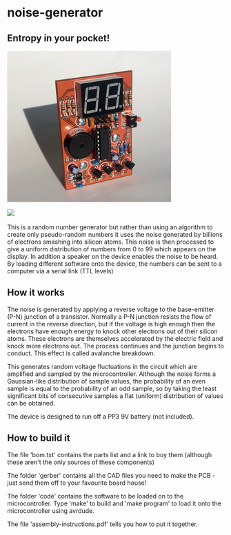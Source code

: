 # noise-generator
## Entropy in your pocket!

![](https://raw.githubusercontent.com/denkimono/noise-generator/master/noise-unit-display.jpg)

![](https://www.youtube.com/watch?v=ZSrrZK398-U)

This is a random number generator but rather than using an algorithm to create only pseudo-random numbers it uses the noise generated by billions of electrons smashing into silicon atoms. This noise is then processed to give a uniform distribution of numbers from 0 to 99 which appears on the display. In addition a speaker on the device enables the noise to be heard. By loading different software onto the device, the numbers can be sent to a computer via a serial link (TTL levels)

## How it works

The noise is generated by applying a reverse voltage to the base-emitter (P-N) junction of a transistor. Normally a P-N junction resists the flow of current in the reverse direction, but if the voltage is high enough then the electrons have enough energy to knock other electrons out of their silicon atoms. These electrons are themselves accelerated by the electric field and knock more electrons out. The process continues and the junction begins to conduct. This effect is called avalanche breakdown.

This generates random voltage fluctuations in the circuit which are amplified and sampled by the microcontroller. Although the noise forms a Gaussian-like distribution of sample values, the probability of an even sample is equal to the probability of an odd sample, so by taking the least significant bits of consecutive samples a flat (uniform) distribution of values can be obtained.

The device is designed to run off a PP3 9V battery (not included).

## How to build it

The file 'bom.txt' contains the parts list and a link to buy them (although these aren't the only sources of these components)

The folder 'gerber' contains all the CAD files you need to make the PCB - just send them off to your favourite board house!

The folder 'code' contains the software to be loaded on to the microcontroller. Type 'make' to build and 'make program' to load it onto the microcontroller using avrdude.

The file 'assembly-instructions.pdf' tells you how to put it together.


